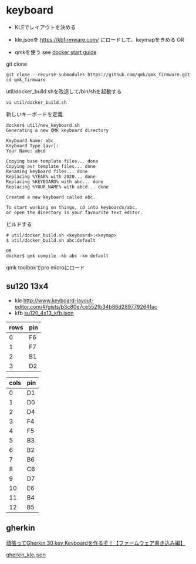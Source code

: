 # keyboard
* KLEでレイアウトを決める


* kle.jsonを https://kbfirmware.com/ にロードして、keymapをきめる
OR
* qmkを使う
see [docker start guide](https://docs.qmk.fm/#/getting_started_docker?id=docker-quick-start)

git clone
```
git clone --recurse-submodules https://github.com/qmk/qmk_firmware.git
cd qmk_firmware
```

util/docker_build.shを改造して/bin/shを起動する
```
vi util/docker_build.sh
```


新しいキーボードを定義
```
docker$ util/new_keyboard.sh
Generating a new QMK keyboard directory

Keyboard Name: abc
Keyboard Type [avr]:
Your Name: abcd

Copying base template files... done
Copying avr template files... done
Renaming keyboard files... done
Replacing %YEAR% with 2020... done
Replacing %KEYBOARD% with abc... done
Replacing %YOUR_NAME% with abcd... done

Created a new keyboard called abc.

To start working on things, cd into keyboards/abc,
or open the directory in your favourite text editor.
```

ビルドする
```
# util/docker_build.sh <keyboard>:<keymap>
$ util/docker_build.sh abc:default

OR
docker$ qmk compile -kb abc -km default
```



qmk toolboxでpro microにロード

## su120 13x4
* kle http://www.keyboard-layout-editor.com/#/gists/b3c80e7ce552fb34b86d289779264fac
* kfb [su120_4x13_kfb.json](./su120_4x13_kfb.json)

|rows|pin|
|--|--|
|0|F6|
|1|F7|
|2|B1|
|3|D2|

|cols|pin|
|--|--|
|0|D1|
|1|D0|
|2|D4|
|3|F4|
|4|F5|
|5|B3|
|6|B2|
|7|B6|
|8|C6|
|9|D7|
|10|E6|
|11|B4|
|12|B5|

## gherkin
[頑張ってGherkin 30 key Keyboardを作るぞ！【ファームウェア書き込み編】](https://romly.com/archives/2017/11/gherkin_firmware.html)

[gherkin_kle.json](./gherkin_kle.json)





